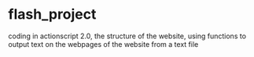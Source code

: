 flash_project
=============
coding in actionscript 2.0, the structure of the website, using functions to output text on the webpages of the website from
a text file
